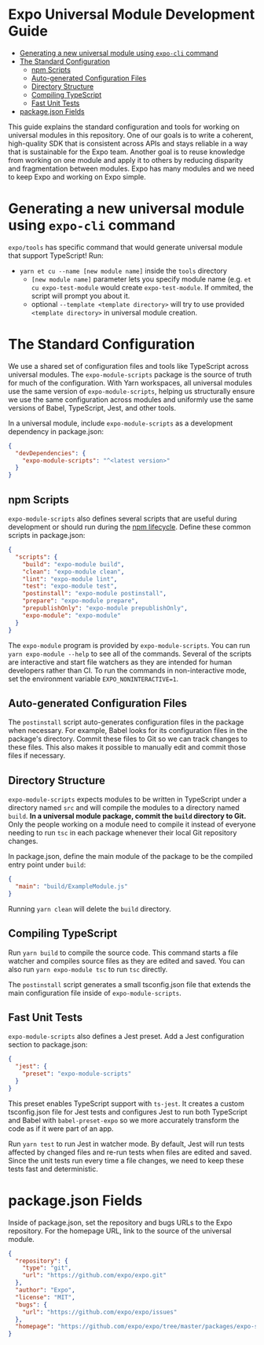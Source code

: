 # Expo Universal Module Development Guide

- [Generating a new universal module using `expo-cli` command](#generating-a-new-universal-module-using--expo-cli--command)
- [The Standard Configuration](#the-standard-configuration)
  - [npm Scripts](#npm-scripts)
  - [Auto-generated Configuration Files](#auto-generated-configuration-files)
  - [Directory Structure](#directory-structure)
  - [Compiling TypeScript](#compiling-typescript)
  - [Fast Unit Tests](#fast-unit-tests)
- [package.json Fields](#packagejson-fields)

This guide explains the standard configuration and tools for working on universal modules in this repository. One of our goals is to write a coherent, high-quality SDK that is consistent across APIs and stays reliable in a way that is sustainable for the Expo team. Another goal is to reuse knowledge from working on one module and apply it to others by reducing disparity and fragmentation between modules. Expo has many modules and we need to keep Expo and working on Expo simple.

# Generating a new universal module using `expo-cli` command

`expo/tools` has specific command that would generate universal module that support TypeScript!
Run:

- `yarn et cu --name [new module name]` inside the `tools` directory
  - `[new module name]` parameter lets you specify module name (e.g. `et cu expo-test-module` would create `expo-test-module`. If ommited, the script will prompt you about it.
  - optional `--template <template directory>` will try to use provided `<template directory>` in universal module creation.

# The Standard Configuration

We use a shared set of configuration files and tools like TypeScript across universal modules. The `expo-module-scripts` package is the source of truth for much of the configuration. With Yarn workspaces, all universal modules use the same version of `expo-module-scripts`, helping us structurally ensure we use the same configuration across modules and uniformly use the same versions of Babel, TypeScript, Jest, and other tools.

In a universal module, include `expo-module-scripts` as a development dependency in package.json:

```json
{
  "devDependencies": {
    "expo-module-scripts": "^<latest version>"
  }
}
```

## npm Scripts

`expo-module-scripts` also defines several scripts that are useful during development or should run during the [npm lifecycle](https://docs.npmjs.com/misc/scripts). Define these common scripts in package.json:

```json
{
  "scripts": {
    "build": "expo-module build",
    "clean": "expo-module clean",
    "lint": "expo-module lint",
    "test": "expo-module test",
    "postinstall": "expo-module postinstall",
    "prepare": "expo-module prepare",
    "prepublishOnly": "expo-module prepublishOnly",
    "expo-module": "expo-module"
  }
}
```

The `expo-module` program is provided by `expo-module-scripts`. You can run `yarn expo-module --help` to see all of the commands. Several of the scripts are interactive and start file watchers as they are intended for human developers rather than CI. To run the commands in non-interactive mode, set the environment variable `EXPO_NONINTERACTIVE=1`.

## Auto-generated Configuration Files

The `postinstall` script auto-generates configuration files in the package when necessary. For example, Babel looks for its configuration files in the package's directory. Commit these files to Git so we can track changes to these files. This also makes it possible to manually edit and commit those files if necessary.

## Directory Structure

`expo-module-scripts` expects modules to be written in TypeScript under a directory named `src` and will compile the modules to a directory named `build`. **In a universal module package, commit the `build` directory to Git.** Only the people working on a module need to compile it instead of everyone needing to run `tsc` in each package whenever their local Git repository changes.

In package.json, define the main module of the package to be the compiled entry point under `build`:

```json
{
  "main": "build/ExampleModule.js"
}
```

Running `yarn clean` will delete the `build` directory.

## Compiling TypeScript

Run `yarn build` to compile the source code. This command starts a file watcher and compiles source files as they are edited and saved. You can also run `yarn expo-module tsc` to run `tsc` directly.

The `postinstall` script generates a small tsconfig.json file that extends the main configuration file inside of `expo-module-scripts`.

## Fast Unit Tests

`expo-module-scripts` also defines a Jest preset. Add a Jest configuration section to package.json:

```json
{
  "jest": {
    "preset": "expo-module-scripts"
  }
}
```

This preset enables TypeScript support with `ts-jest`. It creates a custom tsconfig.json file for Jest tests and configures Jest to run both TypeScript and Babel with `babel-preset-expo` so we more accurately transform the code as if it were part of an app.

Run `yarn test` to run Jest in watcher mode. By default, Jest will run tests affected by changed files and re-run tests when files are edited and saved. Since the unit tests run every time a file changes, we need to keep these tests fast and deterministic.

# package.json Fields

Inside of package.json, set the repository and bugs URLs to the Expo repository. For the homepage URL, link to the source of the universal module.

```json
{
  "repository": {
    "type": "git",
    "url": "https://github.com/expo/expo.git"
  },
  "author": "Expo",
  "license": "MIT",
  "bugs": {
    "url": "https://github.com/expo/expo/issues"
  },
  "homepage": "https://github.com/expo/expo/tree/master/packages/expo-sms"
}
```
